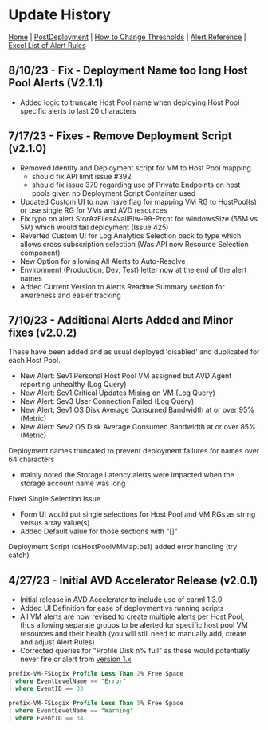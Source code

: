 # Update History

[Home](./readme.md) | [PostDeployment](./postDeploy.md) | [How to Change Thresholds](./changeAlertThreshold.md) | [Alert Reference](./alertReference.md) | [Excel List of Alert Rules](./references/alerts.xlsx)

## 8/10/23 - Fix - Deployment Name too long Host Pool Alerts (V2.1.1)

- Added logic to truncate Host Pool name when deploying Host Pool specific alerts to last 20 characters

## 7/17/23 - Fixes - Remove Deployment Script (v2.1.0)

- Removed Identity and Deployment script for VM to Host Pool mapping
    - should fix API limit issue #392
    - should fix issue 379 regarding use of Private Endpoints on host pools given no Deployment Script Container used
- Updated Custom UI to now have flag for mapping VM RG to HostPool(s) or use single RG for VMs and AVD resources
- Fix typo on alert StorAzFilesAvailBlw-99-Prcnt for windowsSize (55M vs 5M) which would fail deployment (Issue 425)
- Reverted Custom UI for Log Analytics Selection back to type which allows cross subscription selection (Was API now Resource Selection component)
- New Option for allowing All Alerts to Auto-Resolve
- Environment (Production, Dev, Test) letter now at the end of the alert names
- Added Current Version to Alerts Readme Summary section for awareness and easier tracking

## 7/10/23 - Additional Alerts Added and Minor fixes (v2.0.2)

These have been added and as usual deployed 'disabled' and duplicated for each Host Pool.
- New Alert: Sev1 Personal Host Pool VM assigned but AVD Agent reporting unhealthy (Log Query)
- New Alert: Sev1 Critical Updates Mising on VM (Log Query)
- New Alert: Sev3 User Connection Failed (Log Query)
- New Alert: Sev1 OS Disk Average Consumed Bandwidth at or over 95% (Metric)
- New Alert: Sev2 OS Disk Average Consumed Bandwidth at or over 85% (Metric)

Deployment names truncated to prevent deployment failures for names over 64 characters
- mainly noted the Storage Latency alerts were impacted when the storage account name was long

Fixed Single Selection Issue
- Form UI would put single selections for Host Pool and VM RGs as string versus array value(s) 
- Added Default value for those sections with "[]"

Deployment Script (dsHostPoolVMMap.ps1) added error handling (try catch)


## 4/27/23 - Initial AVD Accelerator Release (v2.0.1)

- Initial release in AVD Accelerator to include use of carml 1.3.0
- Added UI Definition for ease of deployment vs running scripts  
- All VM alerts are now revised to create multiple alerts per Host Pool, thus allowing separate groups to be alerted for specific host pool VM resources and their health (you will still need to manually add, create and adjust Alert Rules)
- Corrected queries for "Profile Disk n% full" as these would potentially never fire or alert from [version 1.x](https://github.com/JCoreMS/AVDAlerts)

```sql
prefix-VM-FSLogix Profile Less Than 2% Free Space  
| where EventLevelName == "Error"  
| where EventID == 33  

prefix-VM-FSLogix Profile Less Than 5% Free Space
| where EventLevelName == "Warning"
| where EventID == 34
```
